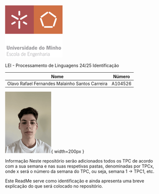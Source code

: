 ![alt text](uminho.png) 

LEI - Processamento de Linguagens 24/25
Identificação

| Nome                             | Número  |
|----------------------------------|---------|
| Olavo Rafael Fernandes Malainho Santos Carreira | A104526 |

![alt text](fotoCara.png){ width=200px }


Informação
Neste repositório serão adicionados todos os
TPC de acordo com a sua semana e nas suas 
respetivas pastas, denominadas por TPCx,
onde x será o número da semana do TPC, ou seja,
semana 1 -> TPC1, etc.




Este ReadMe serve como identificação e ainda apresenta uma breve explicação
do que será colocado no repositório.
